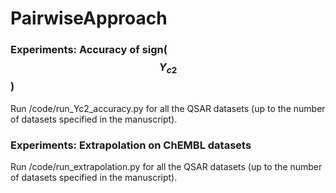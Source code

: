 # PairwiseApproach

### Experiments: Accuracy of sign($$Y_{c2}$$)

Run /code/run_Yc2_accuracy.py for all the QSAR datasets (up to the number of datasets specified in the manuscript).


### Experiments: Extrapolation on ChEMBL datasets

Run /code/run_extrapolation.py for all the QSAR datasets (up to the number of datasets specified in the manuscript).
